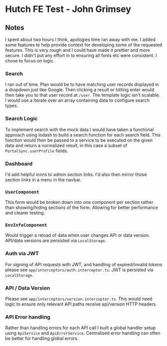 # Hutch FE Test - John Grimsey

## Notes

I spent about two hours I think, apologies time ran away with me. I added some features to help provide context for developing some of the requested features.
This is very rough and I could have made it prettier and more secure. I didn't put any effort in to ensuring all fonts etc were consistent. I chose to focus on logic.

### Search

I ran out of time. Plan would be to have matching user records displayed in a dropdown just like Google. Then clicking a result or hitting enter would then take you to that user record at `/user`.
The template logic isn't scalable. I would use a iterate over an array containing data to configure search types.

### Search Logic


To implement search with the mock data I would have taken a functional approach using lodash to build a search function for each search field. This function would then be passed to a service to be executed on the given data and return a normalized result, in this case a subset of `PortalSync.userProfile` fields.

### Dashboard 

I'd add helpful icons to admin section links. I'd also then mirror those section links in a menu in the navbar.

### `UserComponent`

This form would be broken down into one component per section rather than showing/hiding sections of the form.
Allowing for better performance and clearer testing.

### `EnvInfoComponent`

Would trigger a reload of data when user changes API or data version.
API/data versions are persisted via `LocalStorage`.

### Auth via JWT

For signing of API requests with JWT, and handling of expired/invalid tokens please see `app/interceptors/auth.interceptor.ts`. 
JWT is persisted via `LocalStorage`.

### API / Data Version

Please see `app/interceptors/version.interceptor.ts`. This would need logic to ensure only relevant API paths receive api/version HTTP headers.

### API Error handling

Rather than handling errors for each API call I built a global handler setup using `ApiService` and `ApiErrorService`. Centralised error handling can often be better for handling global errors.
